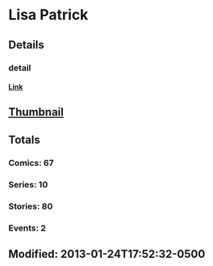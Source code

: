 # Lisa  Patrick 
## Details
### detail
#### [Link](http://marvel.com/comics/creators/4018/lisa_patrick?utm_campaign=apiRef&utm_source=225578a89fc76f3d20fbffda5d17a88d)
## [Thumbnail](http://i.annihil.us/u/prod/marvel/i/mg/6/10/4bc46a865a017.jpg)
## Totals
### Comics: 67
### Series: 10
### Stories: 80
### Events: 2
## Modified: 2013-01-24T17:52:32-0500